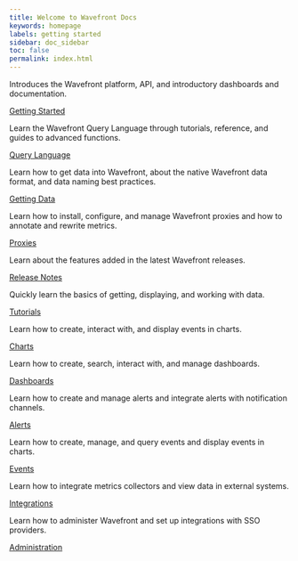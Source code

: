 ```yaml
---
title: Welcome to Wavefront Docs
keywords: homepage
labels: getting started
sidebar: doc_sidebar
toc: false
permalink: index.html
---
```


<div class="row">
   <div class="col-md-3 col-sm-6">
       <div class="panel panel-default text-center">
           <div class="panel-heading">
               <span class="fa-stack fa-4x">
                     <i class="fa fa-circle fa-stack-2x landing-text-primary"></i>
                     <i class="fa fa-hourglass-start fa-stack-1x fa-inverse"></i>
               </span>
           </div>
           <div class="panel-body">
               <p>Introduces the Wavefront platform, API, and introductory dashboards and documentation.</p>
               <a href="label_getting%20started.html" class="btn btn-primary">Getting Started</a>
           </div>
       </div>
   </div>
   <div class="col-md-3 col-sm-6">
       <div class="panel panel-default text-center">
           <div class="panel-heading">
               <span class="fa-stack fa-4x">
                     <i class="fa fa-circle fa-stack-2x landing-text-primary"></i>
                     <i class="fa fa-question fa-stack-1x fa-inverse"></i>
               </span>
           </div>
           <div class="panel-body">
               <p>Learn the Wavefront Query Language through tutorials, reference, and guides to advanced functions.</p>
               <a href="label_query%20language.html" class="btn btn-primary">Query Language</a>
           </div>
       </div>
   </div>
   <div class="col-md-3 col-sm-6">
       <div class="panel panel-default text-center">
           <div class="panel-heading">
               <span class="fa-stack fa-4x">
                     <i class="fa fa-circle fa-stack-2x landing-text-primary"></i>
                     <i class="fa fa-table fa-stack-1x fa-inverse"></i>
               </span>
           </div>
           <div class="panel-body">
               <p>Learn how to get data into Wavefront, about the native Wavefront data format, and data naming best practices.</p>
               <a href="label_data.html" class="btn btn-primary">Getting Data</a>
           </div>
       </div>
   </div>
   <div class="col-md-3 col-sm-6">
       <div class="panel panel-default text-center">
           <div class="panel-heading">
               <span class="fa-stack fa-4x">
                     <i class="fa fa-circle fa-stack-2x landing-text-primary"></i>
                     <i class="fa fa-cloud fa-stack-1x fa-inverse"></i>
               </span>
           </div>
           <div class="panel-body">
               <p>Learn how to install, configure, and manage Wavefront proxies and how to annotate and rewrite metrics.</p>
               <a href="label_proxies.html" class="btn btn-primary">Proxies</a>
           </div>
       </div>
   </div>
</div>
<div class="row">
   <div class="col-md-3 col-sm-6">
       <div class="panel panel-default text-center">
           <div class="panel-heading">
               <span class="fa-stack fa-4x">
                     <i class="fa fa-circle fa-stack-2x landing-text-primary"></i>
                     <i class="fa fa-newspaper-o fa-stack-1x fa-inverse"></i>
               </span>
           </div>
           <div class="panel-body">
               <p>Learn about the features added in the latest Wavefront releases.</p>
               <a href="label_release%20notes.html" class="btn btn-primary">Release Notes</a>
           </div>
       </div>
   </div>
   <div class="col-md-3 col-sm-6">
       <div class="panel panel-default text-center">
           <div class="panel-heading">
               <span class="fa-stack fa-4x">
                     <i class="fa fa-circle fa-stack-2x landing-text-primary"></i>
                     <i class="fa fa-leanpub fa-stack-1x fa-inverse"></i>
               </span>
           </div>
           <div class="panel-body">
               <p>Quickly learn the basics of getting, displaying, and working with data.</p>
               <a href="label_tutorials.html" class="btn btn-primary">Tutorials</a>
           </div>
       </div>
   </div>
   <div class="col-md-3 col-sm-6">
       <div class="panel panel-default text-center">
           <div class="panel-heading">
               <span class="fa-stack fa-4x">
                     <i class="fa fa-circle fa-stack-2x landing-text-primary"></i>
                     <i class="fa fa-bar-chart fa-stack-1x fa-inverse"></i>
               </span>
           </div>
           <div class="panel-body">
               <p>Learn how to create, interact with, and display events in charts.</p>
               <a href="label_charts.html" class="btn btn-primary">Charts</a>
           </div>
       </div>
   </div>
   <div class="col-md-3 col-sm-6">
       <div class="panel panel-default text-center">
           <div class="panel-heading">
               <span class="fa-stack fa-4x">
                     <i class="fa fa-circle fa-stack-2x landing-text-primary"></i>
                     <i class="fa fa-tachometer fa-stack-1x fa-inverse"></i>
               </span>
           </div>
           <div class="panel-body">
               <p>Learn how to create, search, interact with, and manage dashboards.</p>
               <a href="label_dashboards.html" class="btn btn-primary">Dashboards</a>
           </div>
       </div>
   </div>
</div>
<div class="row">
   <div class="col-md-3 col-sm-6">
       <div class="panel panel-default text-center">
           <div class="panel-heading">
               <span class="fa-stack fa-4x">
                     <i class="fa fa-circle fa-stack-2x landing-text-primary"></i>
                     <i class="fa fa-exclamation fa-stack-1x fa-inverse"></i>
               </span>
           </div>
           <div class="panel-body">
               <p>Learn how to create and manage alerts and integrate alerts with notification channels.</p>
               <a href="label_alerts.html" class="btn btn-primary">Alerts</a>
           </div>
       </div>
   </div>
   <div class="col-md-3 col-sm-6">
       <div class="panel panel-default text-center">
           <div class="panel-heading">
               <span class="fa-stack fa-4x">
                     <i class="fa fa-circle fa-stack-2x landing-text-primary"></i>
                     <i class="fa fa-calendar fa-stack-1x fa-inverse"></i>
               </span>
           </div>
           <div class="panel-body">
               <p>Learn how to create, manage, and query events and display events in charts.</p>
               <a href="label_events.html" class="btn btn-primary">Events</a>
           </div>
       </div>
   </div>
   <div class="col-md-3 col-sm-6">
       <div class="panel panel-default text-center">
           <div class="panel-heading">
               <span class="fa-stack fa-4x">
                     <i class="fa fa-circle fa-stack-2x landing-text-primary"></i>
                     <i class="fa fa-plug fa-stack-1x fa-inverse"></i>
               </span>
           </div>
           <div class="panel-body">
               <p>Learn how to integrate metrics collectors and view data in external systems.</p>
               <a href="label_integrations.html" class="btn btn-primary">Integrations</a>
           </div>
       </div>
   </div>
   <div class="col-md-3 col-sm-6">
       <div class="panel panel-default text-center">
           <div class="panel-heading">
               <span class="fa-stack fa-4x">
                     <i class="fa fa-circle fa-stack-2x landing-text-primary"></i>
                     <i class="fa fa-lock fa-stack-1x fa-inverse"></i>
               </span>
           </div>
           <div class="panel-body">
               <p>Learn how to administer Wavefront and set up integrations with SSO providers.</p>
               <a href="label_administration.html" class="btn btn-primary">Administration</a>
           </div>
       </div>
   </div>
</div>
